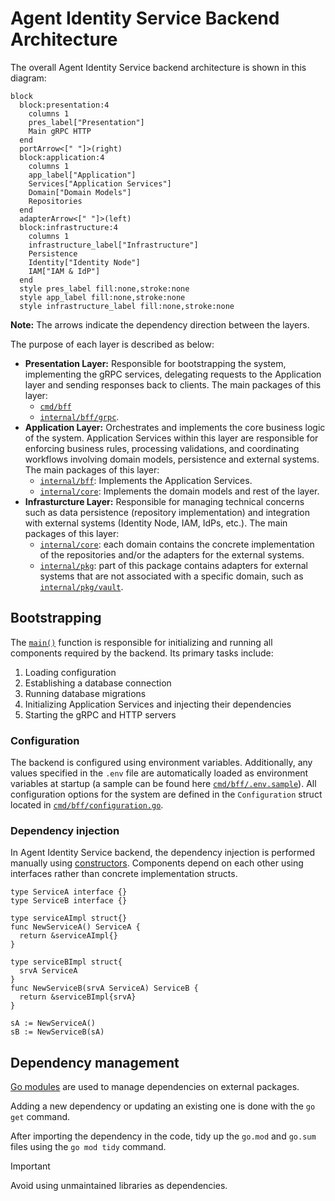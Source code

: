 # Agent Identity Service Backend Architecture

The overall Agent Identity Service backend architecture is shown in this diagram:

```mermaid
block
  block:presentation:4
    columns 1
    pres_label["Presentation"]
    Main gRPC HTTP
  end
  portArrow<[" "]>(right)
  block:application:4
    columns 1
    app_label["Application"]
    Services["Application Services"]
    Domain["Domain Models"]
    Repositories
  end
  adapterArrow<[" "]>(left)
  block:infrastructure:4
    columns 1
    infrastructure_label["Infrastructure"]
    Persistence
    Identity["Identity Node"]
    IAM["IAM & IdP"]
  end
  style pres_label fill:none,stroke:none
  style app_label fill:none,stroke:none
  style infrastructure_label fill:none,stroke:none
```

**Note:** The arrows indicate the dependency direction between the layers.

The purpose of each layer is described as below:

- **Presentation Layer:** Responsible for bootstrapping the system, implementing the gRPC services, delegating requests to the Application layer and sending responses back to clients. The main packages of this layer:
  - [`cmd/bff`](https://github.com/agntcy/identity-service/tree/main/backend/cmd/bff)
  - [`internal/bff/grpc`](https://github.com/agntcy/identity-service/tree/main/backend/internal/bff/grpc).
- **Application Layer:** Orchestrates and implements the core business logic of the system. Application Services within this layer are responsible for enforcing business rules, processing validations, and coordinating workflows involving domain models, persistence and external systems.
The main packages of this layer:
  - [`internal/bff`](https://github.com/agntcy/identity-service/tree/main/backend/internal/bff): Implements the Application Services.
  - [`internal/core`](https://github.com/agntcy/identity-service/tree/main/backend/internal/core): Implements the domain models and rest of the layer.
- **Infrasturcture Layer:** Responsible for managing technical concerns such as data persistence (repository implementation) and integration with external systems (Identity Node, IAM, IdPs, etc.). The main packages of this layer:
  - [`internal/core`](https://github.com/agntcy/identity-service/tree/main/backend/internal/core): each domain contains the concrete implementation of the repositories and/or the adapters for the external systems.
  - [`internal/pkg`](https://github.com/agntcy/identity-service/tree/main/backend/internal/pkg): part of this package contains adapters for external systems that are not associated with a specific domain, such as [`internal/pkg/vault`](https://github.com/agntcy/identity-service/tree/main/backend/internal/pkg/vault).

## Bootstrapping

The [`main()`](https://github.com/agntcy/identity-service/blob/main/backend/cmd/bff/main.go) function is responsible for initializing and running all components required by the backend. Its primary tasks include:

1. Loading configuration
2. Establishing a database connection
3. Running database migrations
4. Initializing Application Services and injecting their dependencies
5. Starting the gRPC and HTTP servers

### Configuration

The backend is configured using environment variables. Additionally, any values specified in the `.env` file are automatically loaded as environment variables at startup (a sample can be found here [`cmd/bff/.env.sample`](https://github.com/agntcy/identity-service/blob/main/backend/cmd/bff/.env.sample)).
All configuration options for the system are defined in the `Configuration` struct located in [`cmd/bff/configuration.go`](https://github.com/agntcy/identity-service/blob/main/backend/cmd/bff/configuration.go).

### Dependency injection

In Agent Identity Service backend, the dependency injection is performed manually using [constructors](https://go.dev/doc/effective_go#composite_literals). Components depend on each other using interfaces rather than concrete implementation structs.

```golang
type ServiceA interface {}
type ServiceB interface {}

type serviceAImpl struct{}
func NewServiceA() ServiceA {
  return &serviceAImpl{}
}

type serviceBImpl struct{
  srvA ServiceA
}
func NewServiceB(srvA ServiceA) ServiceB {
  return &serviceBImpl{srvA}
}

sA := NewServiceA()
sB := NewServiceB(sA)
```

## Dependency management

[Go modules](https://pkg.go.dev/cmd/go#hdr-Modules__module_versions__and_more) are used to manage dependencies on external packages.

Adding a new dependency or updating an existing one is done with the `go get` command.

After importing the dependency in the code, tidy up the `go.mod` and `go.sum` files using the `go mod tidy` command.

> [!IMPORTANT]
> Avoid using unmaintained libraries as dependencies.
